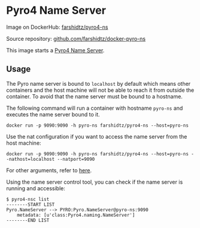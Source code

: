 # Pyro4 Name Server

Image on DockerHub: [farshidtz/pyro4-ns](https://hub.docker.com/r/farshidtz/pyro4-ns/)

Source repository: [github.com/farshidtz/docker-pyro-ns](https://github.com/farshidtz/docker-pyro-ns)

This image starts a [Pyro4 Name Server](https://pythonhosted.org/Pyro4/nameserver.html).

## Usage

The Pyro name server is bound to `localhost` by default which means other containers and the host machine will not be able to reach it from outside the container. To avoid that the name server must be bound to a hostname.

The following command will run a container with hostname `pyro-ns` and executes the name server bound to it.
```
docker run -p 9090:9090 -h pyro-ns farshidtz/pyro4-ns --host=pyro-ns
```

Use the nat configuration if you want to access the name server from the host machine:
```
docker run -p 9090:9090 -h pyro-ns farshidtz/pyro4-ns --host=pyro-ns --nathost=localhost --natport=9090
```

For other arguments, refer to [here](https://pythonhosted.org/Pyro4/nameserver.html#starting-the-name-server).

Using the name server control tool, you can check if the name server is running and accessible:
```
$ pyro4-nsc list
--------START LIST
Pyro.NameServer --> PYRO:Pyro.NameServer@pyro-ns:9090
    metadata: [u'class:Pyro4.naming.NameServer']
--------END LIST
```